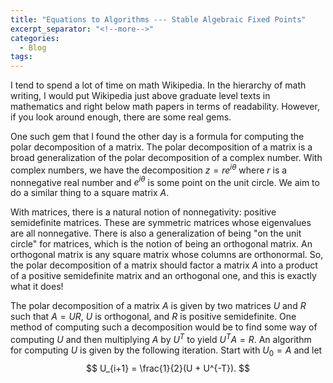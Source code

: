 ```yaml
---
title: "Equations to Algorithms --- Stable Algebraic Fixed Points"
excerpt_separator: "<!--more-->"
categories:
  - Blog
tags:
---
```


I tend to spend a lot of time on math Wikipedia. In the hierarchy of math writing, I would put Wikipedia just above graduate level texts in mathematics and right below math papers in terms of readability. However, if you look around enough, there are some real gems.

One such gem that I found the other day is a formula for computing the polar decomposition of a matrix. The polar decomposition of a matrix is a broad generalization of the polar decomposition of a complex number. With complex numbers, we have the decomposition $z = re^{i\theta}$ where $r$ is a nonnegative real number and $e^{i\theta}$ is some point on the unit circle. We aim to do a similar thing to a square matrix $A$.

With matrices, there is a natural notion of nonnegativity: positive semidefinite matrices. These are symmetric matrices whose eigenvalues are all nonnegative. There is also a generalization of being "on the unit circle" for matrices, which is the notion of being an orthogonal matrix. An orthogonal matrix is any square matrix whose columns are orthonormal. So, the polar decomposition of a matrix should factor a matrix $A$ into a product of a positive semidefinite matrix and an orthogonal one, and this is exactly what it does!

The polar decomposition of a matrix $A$ is given by two matrices $U$ and $R$ such that $A = UR$, $U$ is orthogonal, and $R$ is positive semidefinite. One method of computing such a decomposition would be to find some way of computing $U$ and then multiplying $A$ by $U^T$ to yield $U^T A = R$. An algorithm for computing $U$ is given by the following iteration. Start with $U_0 = A$ and let
$$
U_{i+1} = \frac{1}{2}(U + U^{-T}).
$$